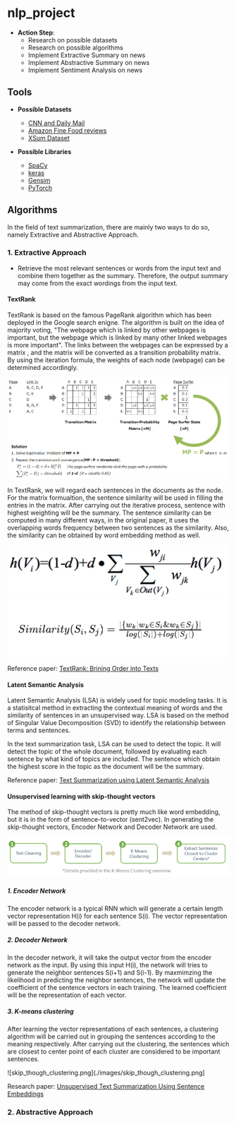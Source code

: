 # nlp_project

* **Action Step**:
  * Research on possible datasets
  * Research on possible algorithms 
  * Implement Extractive Summary on news
  * Implement Abstractive Summary on news
  * Implement Sentiment Analysis on news 

## Tools 

* **Possible Datasets**
  * [CNN and Daily Mail](https://github.com/abisee/cnn-dailymail)
  * [Amazon Fine Food reviews](https://www.kaggle.com/snap/amazon-fine-food-reviews#Reviews.csv)
  * [XSum Dataset](https://github.com/EdinburghNLP/XSum)
 
* **Possible Libraries**
  * [SpaCy](https://spacy.io/)
  * [keras](https://www.tensorflow.org/guide/keras)
  * [Gensim](https://radimrehurek.com/gensim/)
  * [PyTorch](https://pytorch.org/) 

## Algorithms 

In the field of text summarization, there are mainly two ways to do so, namely Extractive and Abstractive Approach.

### 1. Extractive Approach 

* Retrieve the most relevant sentences or words from the input text and combine them together as the summary. Therefore, the output summary may come from the exact wordings from the input text.

#### TextRank

TextRank is based on the famous PageRank algorithm which has been deployed in the Google search enigne. The algorithm is built on the idea of majority voting, "The webpage which is linked by other webpages is important, but the webpage which is linked by many other linked webpages is more important".  The links between the webpages can be expressed by a matrix , and the matrix will be converted as a transition probability matrix.  By using the iteration formula, the weights of each node (webpage) can be determined accordingly.

![page_rank.png](./images/page_rank.png)

In TextRank, we will regard each sentences in the documents as the node. For the matrix formualtion, the sentence similarity will be used in filling the entries in the matrix. After carrying out the iterative process, sentence with highest weighting will be the summary.  The sentence similarity can be computed in many different ways, in the original paper, it uses the overlapping words frequency between two sentences as the similarity.  Also, the similarity can be obtained by word embedding method as well.

![text_rank_formula](./images/text_rank_formula.png)
![text_rank_similarity](./images/text_rank_similarity.png)

Reference paper: 
[TextRank: Brining Order into Texts](https://web.eecs.umich.edu/~mihalcea/papers/mihalcea.emnlp04.pdf)

#### Latent Semantic Analysis 

Latent Semantic Analysis (LSA) is widely used for topic modeling tasks. It is a statisitcal method in extracting the contextual meaning of words and the similarity of sentences in an unsupervised way. LSA is based on the method of Singular Value Decomposition (SVD) to identify the relationship between terms and sentences.

In the text summarization task, LSA can be used to detect the topic. It will detect the topic of the whole document, followed by evaluating each sentence by what kind of topics are included. The sentence which obtain the highest score in the topic as the document will be the summary.

Reference paper:
[Text Summarization using Latent Semantic Analysis](https://www.researchgate.net/publication/220195824_Text_summarization_using_Latent_Semantic_Analysis)

#### Unsupervised learning with skip-thought vectors 

The method of skip-thought vectors is pretty much like word embedding, but it is in the form of sentence-to-vector (sent2vec). In generating the skip-thought vectors, Encoder Network and Decoder Network are used.

![skip_thought_pipeline.PNG](./images/skip_thought_pipeline.PNG)

##### 1. Encoder Network
The encoder network is a typical RNN which will generate a certain length vector representation H(i) for each sentence S(i). The vector representation will be passed to the decoder network.

##### 2. Decoder Network
In the decoder network, it will take the output vector from the encoder network as the input.  By using this input H(i), the network will tries to generate the neighbor sentences S(i+1) and S(i-1). By maxmimzing the likelihood in predicting the neighbor sentences, the network will update the coefficient of the sentence vectors in each training.  The learned coefficient will be the representation of each vector. 

##### 3. K-means clustering 
After learning the vector representations of each sentences, a clustering algorithm will be carried out in grouping the sentences according to the meaning respectively.  After carrying out the clustering, the sentences which are closest to center point of each cluster are considered to be important sentences.    

![skip_though_clustering.png](./images/skip_though_clustering.png]

Research paper:
[Unsupervised Text Summarization Using Sentence Embeddings](https://www.cs.utexas.edu/~asaran/reports/summarization.pdf)

### 2. Abstractive Approach 
